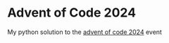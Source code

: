 # Advent of Code 2024

My python solution to the [advent of code 2024](https://adventofcode.com/) event 